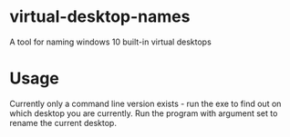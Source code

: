 # virtual-desktop-names
A tool for naming windows 10 built-in virtual desktops

# Usage
Currently only a command line version exists - run the exe to find out on which desktop you are currently. 
Run the program with argument set to rename the current desktop.
